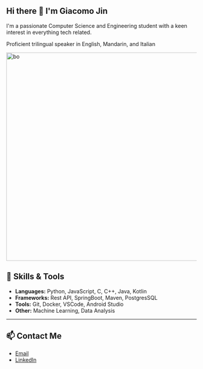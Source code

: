 ## Hi there 👋 I'm Giacomo Jin



I'm a passionate Computer Science and Engineering student with a keen interest in everything tech related.

Proficient trilingual speaker in English, Mandarin, and Italian    


<img src="https://miro.medium.com/max/1400/1*Nchuy0wCFHYnq3Vle-Ex0Q.png" alt="bo" width=550>


## 🔧 Skills & Tools

- **Languages:** Python, JavaScript, C, C++, Java, Kotlin
- **Frameworks:** Rest API, SpringBoot, Maven, PostgresSQL
- **Tools:** Git, Docker, VSCode, Android Studio
- **Other:** Machine Learning, Data Analysis

---

## 📫 Contact Me

- [Email](olorogio27@gmail.com)
- [LinkedIn](https://www.linkedin.com/in/giacomo-jin-5a0b1b265/)


